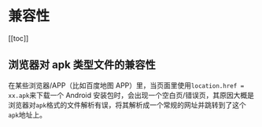 # 兼容性

[[toc]]

## 浏览器对 apk 类型文件的兼容性

在某些浏览器/APP（比如百度地图 APP）里，当页面里使用`location.href = xx.apk`来下载一个 Android 安装包时，会出现一个空白页/错误页，其原因大概是浏览器对`apk`格式的文件解析有误，将其解析成一个常规的网址并跳转到了这个`apk`地址上。

